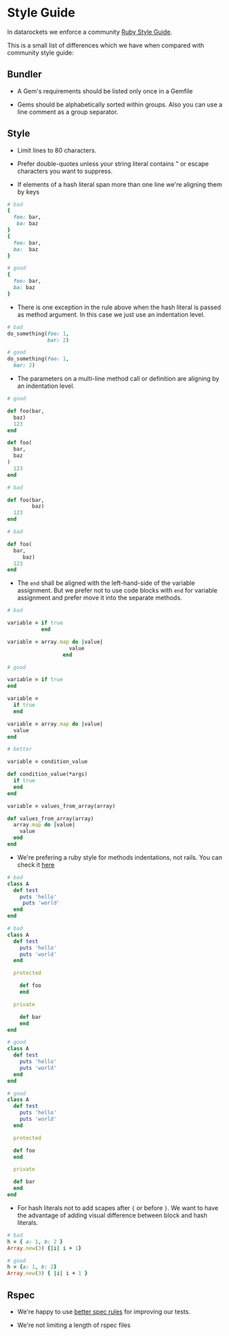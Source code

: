# Style Guide

In datarockets we enforce a community [Ruby Style Guide](https://github.com/rubocop-hq/ruby-style-guide).

This is a small list of differences which we have when compared with community style guide:

## Bundler

* A Gem's requirements should be listed only once in a Gemfile

* Gems should be alphabetically sorted within groups. Also you can use a line comment as a group separator.

## Style

* Limit lines to 80 characters.

* Prefer double-quotes unless your string literal contains " or escape characters you want to suppress.

* If elements of a hash literal span more than one line we're aligning them by keys


```ruby
# bad
{
  foo: bar,
   ba: baz
}
{
  foo: bar,
  ba:  baz
}

# good
{
  foo: bar,
  ba: baz
}
```

* There is one exception in the rule above when the hash literal is passed as method argument.
In this case we just use an indentation level.

```ruby
# bad
do_something(foo: 1,
             bar: 2)

# good
do_something(foo: 1,
  bar: 2)
```

* The parameters on a multi-line method call or definition are aligning by an indentation level.

```ruby
# good

def foo(bar,
  baz)
  123
end

def foo(
  bar,
  baz
)
  123
end

# bad

def foo(bar,
        baz)
  123
end

# bad

def foo(
  bar,
     baz)
  123
end
```

* The `end` shall be aligned with the left-hand-side of the variable assignment. But we prefer not to use code blocks with `end` for variable assignment and prefer move it into the separate methods.

```ruby
# bad

variable = if true
           end

variable = array.map do |value|
                    value
                  end

# good

variable = if true
end

variable =
  if true
  end

variable = array.map do |value|
  value
end

# better

variable = condition_value

def condition_value(*args)
  if true
  end
end

variable = values_from_array(array)

def values_from_array(array)
  array.map do |value|
    value
  end
end

```

* We're prefering a ruby style for methods indentations, not rails. You can check it [here](https://github.com/rubocop-hq/ruby-style-guide#indent-public-private-protected)

```ruby
# bad
class A
  def test
    puts 'hello'
     puts 'world'
  end
end

# bad
class A
  def test
    puts 'hello'
    puts 'world'
  end

  protected

    def foo
    end

  private

    def bar
    end
end

# good
class A
  def test
    puts 'hello'
    puts 'world'
  end
end

# good
class A
  def test
    puts 'hello'
    puts 'world'
  end

  protected

  def foo
  end

  private

  def bar
  end
end
```

* For hash literals not to add scapes after `{` or before `}`. We want to have the advantage of adding visual difference between block and hash literals.

```ruby
# bad
h = { a: 1, b: 2 }
Array.new(3) {|i| i + 1}

# good
h = {a: 1, b: 2}
Array.new(3) { |i| i + 1 }
```

## Rspec

* We're happy to use [better spec rules](http://www.betterspecs.org/) for improving our tests.

* We're not limiting a length of rspec files
